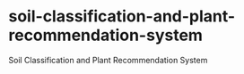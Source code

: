 # soil-classification-and-plant-recommendation-system
Soil Classification and Plant Recommendation System
